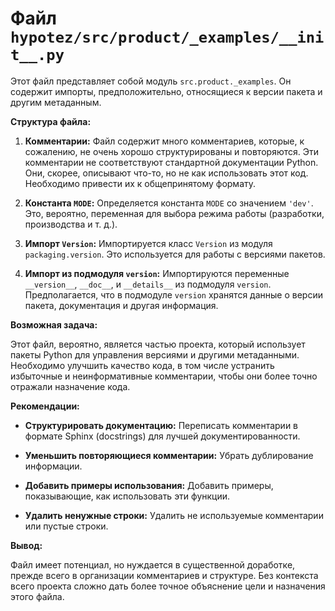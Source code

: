 # Файл `hypotez/src/product/_examples/__init__.py`

Этот файл представляет собой модуль `src.product._examples`.  Он содержит импорты, предположительно, относящиеся к версии пакета и другим метаданным.

**Структура файла:**

1. **Комментарии:** Файл содержит много комментариев, которые, к сожалению, не очень хорошо структурированы и повторяются.  Эти комментарии не соответствуют стандартной документации Python.  Они, скорее, описывают что-то, но не как использовать этот код.  Необходимо привести их к общепринятому формату.

2. **Константа `MODE`:**  Определяется константа `MODE` со значением `'dev'`.  Это, вероятно, переменная для выбора режима работы (разработки, производства и т. д.).

3. **Импорт `Version`:** Импортируется класс `Version` из модуля `packaging.version`. Это используется для работы с версиями пакетов.

4. **Импорт из подмодуля `version`:** Импортируются переменные `__version__`, `__doc__`, и `__details__` из подмодуля `version`.  Предполагается, что в подмодуле `version` хранятся данные о версии пакета, документация и другая информация.

**Возможная задача:**

Этот файл, вероятно, является частью проекта, который использует пакеты Python для управления версиями и другими метаданными.  Необходимо улучшить качество кода, в том числе устранить избыточные и неинформативные комментарии, чтобы они более точно отражали назначение кода.


**Рекомендации:**

* **Структурировать документацию:** Переписать комментарии в формате Sphinx (docstrings) для лучшей документированности.

* **Уменьшить повторяющиеся комментарии:**  Убрать дублирование информации.

* **Добавить примеры использования:** Добавить примеры, показывающие, как использовать эти функции.

* **Удалить ненужные строки:**  Удалить не используемые комментарии или пустые строки.


**Вывод:**

Файл имеет потенциал, но нуждается в существенной доработке, прежде всего в организации комментариев и структуре.  Без контекста всего проекта сложно дать более точное объяснение цели и назначения этого файла.